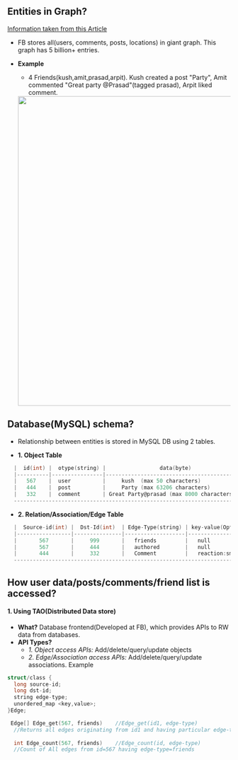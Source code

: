 ## Entities in Graph?

[Information taken from this Article](https://medium.com/swlh/an-introduction-to-facebooks-system-architecture-47cfcf597101#:~:text=The%20Data%20Model%20For%20Social,a%20single%20giant%20social%20graph.&text=A%20node%20represents%20an%20entity,the%20relationships%20between%20the%20nodes.)

- FB stores all(users, comments, posts, locations) in giant graph. This graph has 5 billion+ entries.
- **Example**
  - 4 Friends(kush,amit,prasad,arpit). Kush created a post "Party", Amit commented "Great party @Prasad"(tagged prasad), Arpit liked comment.
  
  <img src="https://i.ibb.co/9qBgMhp/fb-friends.png" width="700" />
  
## Database(MySQL) schema?
- Relationship between entities is stored in MySQL DB using 2 tables.

- **1. Object Table**
```c
  |  id(int) |  otype(string) |                 data(byte)              |
  |----------|----------------|-----------------------------------------|
  |   567    |  user          |     kush  (max 50 characters)           |
  |   444    |  post          |     Party (max 63206 characters)        |
  |   332    |  comment       | Great Party@prasad (max 8000 characters)|
  -----------------------------------------------------------------------
```

- **2. Relation/Association/Edge Table**
```c
  |  Source-id(int) |  Dst-Id(int)  | Edge-Type(string) | key-value(Optional)(byte) |
  |-----------------|---------------|-------------------|---------------------------|
  |       567       |     999       |   friends         |   null                    |
  |       567       |     444       |   authored        |   null                    |  
  |       444       |     332       |   Comment         |   reaction:smily emoji    |
  -----------------------------------------------------------------------------------
```

## How user data/posts/comments/friend list is accessed?
#### 1. Using TAO(Distributed Data store) 
  - **What?** Database frontend(Developed at FB), which provides APIs to RW data from databases.
  - **API Types?**
    - *1. Object access APIs:* Add/delete/query/update objects
    - *2. Edge/Association access APIs:* Add/delete/query/update associations. Example
```c
struct/class {
  long source-id;
  long dst-id;
  string edge-type;  
  unordered_map <key,value>;
}Edge;

 Edge[] Edge_get(567, friends)    //Edge_get(id1, edge-type)   
  //Returns all edges originating from id1 and having particular edge-type
  
  int Edge_count(567, friends)    //Edge_count(id, edge-type)
  //Count of All edges from id=567 having edge-type=friends
```
